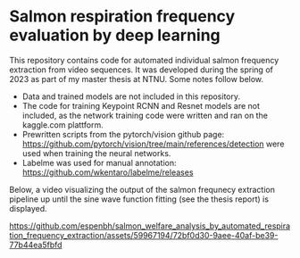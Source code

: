 # Salmon respiration frequency evaluation by deep learning
This repository contains code for automated individual salmon frequency extraction from video sequences. It was developed during the spring of 2023 as part of my master thesis at NTNU. Some notes follow below.


- Data and trained models are not included in this repository.
- The code for training Keypoint RCNN and Resnet models are not included, as the network training code were written and ran on the kaggle.com plattform.
- Prewritten scripts from the pytorch/vision github page: https://github.com/pytorch/vision/tree/main/references/detection were used when training the neural networks.
- Labelme was used for manual annotation: https://github.com/wkentaro/labelme/releases

Below, a video visualizing the output of the salmon frequnecy extraction pipeline up until the sine wave function fitting (see the thesis report) is displayed.

https://github.com/espenbh/salmon_welfare_analysis_by_automated_respiration_frequency_extraction/assets/59967194/72bf0d30-9aee-40af-be39-77b44ea5fbfd
